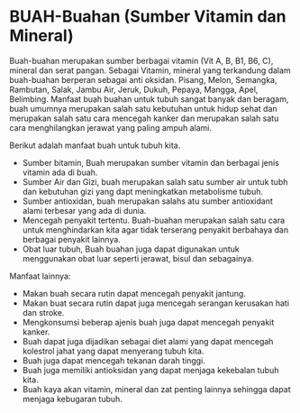 # BUAH-Buahan (Sumber Vitamin dan Mineral)

Buah-buahan merupakan sumber berbagai vitamin (Vit A, B, B1, B6, C), mineral dan serat pangan. Sebagai Vitamin, mineral yang terkandung dalam buah-buahan berperan sebagai anti oksidan. Pisang, Melon, Semangka, Rambutan, Salak, Jambu Air, Jeruk, Dukuh, Pepaya, Mangga, Apel, Belimbing.
Manfaat buah buahan untuk tubuh sangat banyak dan beragam, buah umumnya merupakan salah satu kebutuhan untuk hidup sehat dan merupakan salah satu cara mencegah kanker dan merupakan salah satu cara menghilangkan jerawat yang paling ampuh alami. 

Berikut adalah manfaat buah untuk tubuh kita.

- Sumber bitamin, Buah merupakan sumber vitamin dan berbagai jenis vitamin ada di buah.
- Sumber Air dan Gizi, buah merupakan salah satu sumber air untuk tubh dan kebutuhan gizi yang dapt meningkatkan metabolisme tubuh.
- Sumber antioxidan, buah merupakan salahs atu sumber antioxidant alami terbesar yang ada di dunia.
- Mencegah penyakit tertentu. Buah-buahan merupakan salah satu cara untuk menghindarkan kita agar tidak terserang penyakit berbahaya dan berbagai penyakit lainnya.
- Obat luar tubuh, Buah buahan juga dapat digunakan untuk menggunakan obat luar seperti jerawat, bisul dan sebagainya. 

Manfaat lainnya:

- Makan buah secara rutin dapat mencegah penyakit jantung.
- Makan buat secara rutin dapat juga mencegah serangan kerusakan hati dan stroke.
- Mengkonsumsi beberap ajenis buah juga dapat mencegah penyakit kanker.
- Buah dapat juga dijadikan sebagai diet alami yang dapat mencegah kolestrol jahat yang dapat menyerang tubuh kita.
- Buah juga dapat mencegah tekanan darah tinggi. 
- Buah juga memiliki antioksidan yang dapat menjaga kekebalan tubuh kita.
- Buah kaya akan vitamin, mineral dan zat penting lainnya sehingga dapat menjaga kebugaran tubuh.
